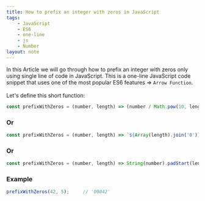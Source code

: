 ```yaml
---
title: How to prefix an integer with zeros in JavaScript
tags:
    - JavaScript
    - ES6
    - one-line
    - js
    - Number
layout: note
---
```




In this Article we will go through how to prefix an integer with zeros only using single line of code in JavaScript.
This is a one-line JavaScript code snippet that uses one of the most popular ES6 features => `Arrow Function`.
<br/>
<br/>
Let's define this short function:

```js {.wrap}
const prefixWithZeros = (number, length) => (number / Math.pow(10, length)).toFixed(length).substr(2);
```

### Or

```js {.wrap}
const prefixWithZeros = (number, length) => `${Array(length).join('0')}${number}`.slice(-length);
```

### Or

```js {.wrap}
const prefixWithZeros = (number, length) => String(number).padStart(length, '0');
```

### Example

```js {.wrap}
prefixWithZeros(42, 5);     // '00042'
```
